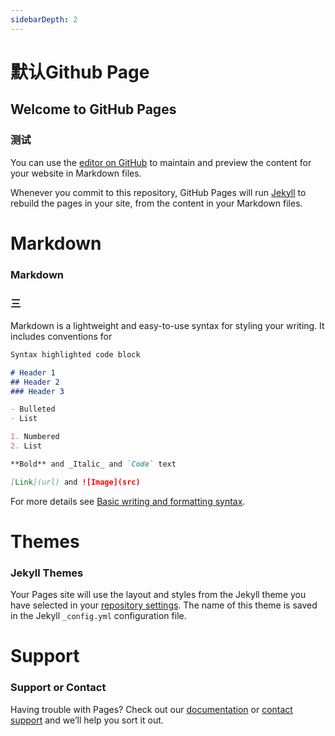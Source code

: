 ```yaml
---
sidebarDepth: 2
---
```


# 默认Github Page
## Welcome to GitHub Pages
### 测试

You can use the [editor on GitHub](https://github.com/hllqk/euorg/edit/master/README.md) to maintain and preview the content for your website in Markdown files.


Whenever you commit to this repository, GitHub Pages will run [Jekyll](https://jekyllrb.com/) to rebuild the pages in your site, from the content in your Markdown files.


# Markdown
### Markdown
### 三


Markdown is a lightweight and easy-to-use syntax for styling your writing. It includes conventions for

```markdown
Syntax highlighted code block

# Header 1
## Header 2
### Header 3

- Bulleted
- List

1. Numbered
2. List

**Bold** and _Italic_ and `Code` text

[Link](url) and ![Image](src)
```

For more details see [Basic writing and formatting syntax](https://docs.github.com/en/github/writing-on-github/getting-started-with-writing-and-formatting-on-github/basic-writing-and-formatting-syntax).


# Themes
### Jekyll Themes

Your Pages site will use the layout and styles from the Jekyll theme you have selected in your [repository settings](https://github.com/hllqk/euorg/settings/pages). The name of this theme is saved in the Jekyll `_config.yml` configuration file.


# Support
### Support or Contact

Having trouble with Pages? Check out our [documentation](https://docs.github.com/categories/github-pages-basics/) or [contact support](https://support.github.com/contact) and we’ll help you sort it out.
